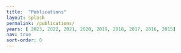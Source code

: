 ```yaml
---
title:  "Publications"
layout: splash
permalink: /publications/
years: [ 2023, 2022, 2021, 2020, 2019, 2018, 2017, 2016, 2015]
nav: true
sort-order: 0
---
```



